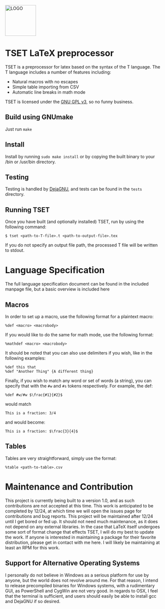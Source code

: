 <img src="https://github.com/user-attachments/assets/da07b87b-3ca1-4870-a062-73068ba81364" alt="LOGO" width="100"/>

# TSET LaTeX preprocessor
TSET is a preprocessor for latex based on the syntax of the T language. The T language includes a number of features including:
 - Natural macros with no escapes
 - Simple table importing from CSV
 - Automatic line breaks in math mode

TSET is licensed under the [GNU GPL v3](https://www.gnu.org/licenses/gpl-3.0.en.html), so no funny business.

## Build using GNUmake
Just run `make`

## Install
Install by running `sudo make install` or by copying the built binary to your /bin or /usr/bin directory.

## Testing
Testing is handled by [DejaGNU](https://www.gnu.org/software/dejagnu/), and tests can be found in the `tests` directory.

## Running TSET
Once you have built (and optionally installed) TSET, run by using the following command:

    $ tset <path-to-T-file>.t <path-to-output-file>.tex
If you do not specify an output file path, the processed T file will be written to stdout.

# Language Specification
The full language specification document can be found in the included manpage file, but a basic overview is included here
## Macros
In order to set up a macro, use the following format for a plaintext macro:

    %def <macro> <macrobody>
If you would like to do the same for math mode, use the following format:

    %mathdef <macro> <macrobody>
It should be noted that you can also use delimiters if you wish, like in the following examples:

    %def this that
    %def "Another Thing" {A different thing}
Finally, if you wish to match any word or set of words (a string), you can specify that with the `#w` and `#s` tokens respectively. For example, the def:

    %def #w/#w $\frac{#1}{#2}$
would match

    This is a fraction: 3/4
and would become:

    This is a fraction: $\frac{3}{4}$

## Tables
Tables are very straightforward, simply use the format:

    %table <path-to-table>.csv

# Maintenance and Contribution
This project is currently being built to a version 1.0, and as such contributions are not accepted at this time. This work is anticipated to be completed by 12/24, at which time we will open the issues page for contributions and bug reports.
This project will be maintained after 12/24 until I get bored or fed up. It should not need much maintenance, as it does not depend on any external libraries. In the case that LaTeX itself undergoes some sort of format change that effects TSET, I will do my best to update the work.
If anyone is interested in maintaining a package for their favorite distribution, please get in contact with me here. I will likely be maintaining at least an RPM for this work.
## Support for Alternative Operating Systems
I personally do not believe in Windows as a serious platform for use by anyone, but the world does not revolve around me. For that reason, I intend to release precompiled binaries for Windows systems, with a rudimentary GUI, as PowerShell and CygWin are not very good. 
In regards to OSX, I feel that the terminal is sufficient, and users should easily be able to install gcc and DejaGNU if so desired. 

